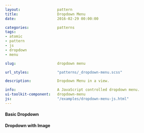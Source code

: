 ```yaml
---
layout:                 pattern
title:                  Dropdown Menu
date:                   2016-02-29 00:00:00

categories:             patterns
tags:
- atomic
- pattern
- js
- dropdown
- menu

slug:                   dropdown menu

url_styles:             "patterns/_dropdown-menu.scss"

description:            Dropdown Menu in a view.

info:                   A JavaScript controlled dropdown menu.
ui-toolkit-component:   dropdown-menu
js:                     "/examples/dropdown-menu-js.html"
---
```

<h4 class="hd-6 example-set-hd">Basic Dropdown</h4>
<div class="example-set">
	<div class="js-user-cta"></div>
</div>

<h4 class="hd-6 example-set-hd">Dropdown with Image</h4>
<div class="example-set">
	<div class="js-user-cta-img"></div>
</div>